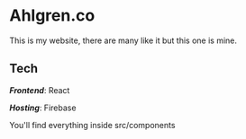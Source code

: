 # Ahlgren.co
This is my website, there are many like it but this one is mine.

## Tech
***Frontend***: React 

***Hosting***: Firebase

You'll find everything inside src/components
